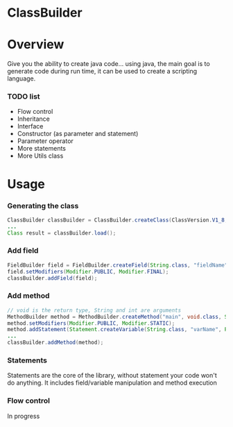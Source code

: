 # ClassBuilder

# Overview
Give you the ability to create java code... using java, the main goal is to generate code during run time, it can be used to create a scripting language.
### TODO list ###
- Flow control
- Inheritance
- Interface
- Constructor (as parameter and statement)
- Parameter operator
- More statements
- More Utils class

# Usage
### Generating the class ###
```java
ClassBuilder classBuilder = ClassBuilder.createClass(ClassVersion.V1_8, "com.package.example.SampleClass");
...
Class result = classBuilder.load();
```

### Add field ###
```java
FieldBuilder field = FieldBuilder.createField(String.class, "fieldName", "default value");
field.setModifiers(Modifier.PUBLIC, Modifier.FINAL);
classBuilder.addField(field);
```

### Add method ###
```java
// void is the return type, String and int are arguments
MethodBuilder method = MethodBuilder.createMethod("main", void.class, String.class, int.class);
method.setModifiers(Modifier.PUBLIC, Modifier.STATIC);
method.addStatement(Statement.createVariable(String.class, "varName", Parameter.constant("default value")));
...
classBuilder.addMethod(method);
```

### Statements ###
Statements are the core of the library, without statement your code won't do anything.
It includes field/variable manipulation and method execution

### Flow control ###
In progress
